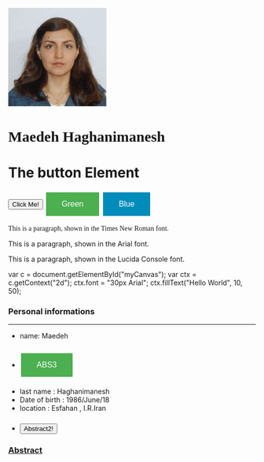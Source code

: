 
<html lang="en">
<head>
  <link rel="stylesheet" href="CSS/app.css">
  <style>
.p1 {
  font-family: "Times New Roman", Times, serif;
}

.p2 {
  font-family: Arial, Helvetica, sans-serif;
}

.p3 {
  font-family: "Lucida Console", "Courier New", monospace;
}
</style>
  
  
  <style>
.button {
  border: none;
  color: white;
  padding: 15px 32px;
  text-align: center;
  text-decoration: none;
  display: inline-block;
  font-size: 16px;
  margin: 4px 2px;
  cursor: pointer;
}

.button1 {background-color: #4CAF50;} /* Green */
.button2 {background-color: #008CBA;} /* Blue */
</style>
  
</head>
<body>
  
  <img src="pic9.png"  width="200" height="200">
  
  <h1 class="p1" style="font-size:30px"><b>Maedeh Haghanimanesh</b></h1>

  
 <h1>The button Element</h1>

<button type="button" onclick="(resume-fa.md)">Click Me!</button>
  <button class="button button1">Green</button>
<button class="button button2">Blue</button>
   
 
<p class="p1">This is a paragraph, shown in the Times New Roman font.</p>
<p class="p2">This is a paragraph, shown in the Arial font.</p>
<p class="p3">This is a paragraph, shown in the Lucida Console font.</p>
  
  
  var c = document.getElementById("myCanvas");
var ctx = c.getContext("2d");
ctx.font = "30px Arial";
ctx.fillText("Hello World", 10, 50);

</body>
</html>

### Personal informations

---
+ name: Maedeh
- ### [<button class="button button1">ABS3</button>](resume-fa.md)
+ last name : Haghanimanesh
+ Date of birth : 1986/June/18
+ location : Esfahan , I.R.Iran
+ ### [<button type="button" onclick="(resume-fa.md)">Abstract2!</button>](resume-fa.md)

### [Abstract](resume-fa.md)





